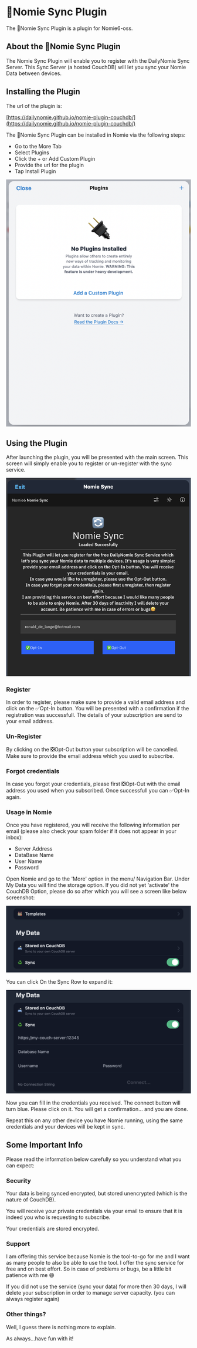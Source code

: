 # 🔄Nomie Sync Plugin

The 🔄Nomie Sync Plugin is a plugin for Nomie6-oss.

## About the 🔄Nomie Sync Plugin

The Nomie Sync Plugin will enable you to register with the DailyNomie Sync Server. This Sync Server (a hosted CouchDB) will let you sync your Nomie Data between devices.

## Installing the Plugin

The url of the plugin is:

[https://dailynomie.github.io/nomie-plugin-couchdb/](https://dailynomie.github.io/nomie-plugin-couchdb/)

The 🔄Nomie Sync Plugin can be installed in Nomie via the following steps:

* Go to the More Tab
* Select Plugins
* Click the + or Add Custom Plugin
* Provide the url for the plugin
* Tap Install Plugin

![](assets/20230124_222158_20230120_221227_image.png)

## Using the Plugin

After launching the plugin, you will be presented with the main screen. This screen will simply enable you to register or un-register with the sync service.

![](assets/20230519_200732_image.png)

### Register

In order to register, please make sure to provide a valid email address and click on the ✅Opt-In button. You will be presented with a confirmation if the registration was successfull. The details of your subscription are send to your email address.

### Un-Register

By clicking on the ❎Opt-Out button your subscription will be cancelled. Make sure to provide the email address which you used to subscribe.

### Forgot credentials

In case you forgot your credentials, please first ❎Opt-Out with the email address you used when you subscribed. Once successfull you can ✅Opt-In again.

### Usage in Nomie

Once you have registered, you will receive the following information per email (please also check your spam folder if it does not appear in your inbox):

- Server Address
- DataBase Name
- User Name
- Password

Open Nomie and go to the 'More' option in the menu/ Navigation Bar. Under My Data you will find the storage option. If you did not yet 'activate' the CouchDB Option, please do so after which you will see a screen like below screenshot:

![](assets/20230518_223849_image.png)

You can click On the Sync Row to expand it:

![](assets/20230518_223938_image.png)

Now you can fill in the credentials you received. The connect button will turn blue. Please click on it. You will get a confirmation... and you are done.

Repeat this on any other device you have Nomie running, using the same credentials and your devices will be kept in sync.

## Some Important Info

Please read the information below carefully so you understand what you can expect:

### Security

Your data is being synced encrypted, but stored unencrypted (which is the nature of CouchDB).

You will receive your private credentials via your email to ensure that it is indeed you who is requesting to subscribe.

Your credentials are stored encrypted.

### Support

I am offering this service because Nomie is the tool-to-go for me and I want as many people to also be able to use the tool. I offer the sync service for free and on best effort. So in case of problems or bugs, be a little bit patience with me 😄

If you did not use the service (sync your data) for more then 30 days, I will delete your subscription in order to manage server capacity. (you can always register again)

### Other things?

Well, I guess there is nothing more to explain.

As always...have fun with it!
